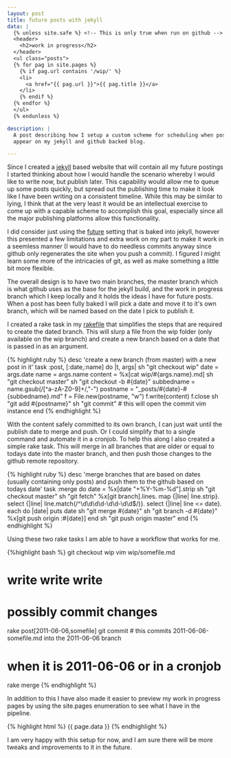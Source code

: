 ```yaml
---
layout: post
title: future posts with jekyll
data: |
  {% unless site.safe %} <!-- This is only true when run on github -->
  <header>
    <h2>work in progress</h2>
  </header>
  <ul class="posts">
  {% for pag in site.pages %}
    {% if pag.url contains '/wip/' %}
    <li>
      <a href="{{ pag.url }}">{{ pag.title }}</a>
    </li>
    {% endif %}
  {% endfor %}
  </ul>
  {% endunless %}

description: |
  A post describing how I setup a custom scheme for scheduling when posts will
  appear on my jekyll and github backed blog.

---
```


Since I created a [jekyll][] based website that will contain all my future
postings I started thinking about how I would handle the scenario whereby I
would like to write now, but publish later. This capability would allow me to
queue up some posts quickly, but spread out the publishing time to make it look
like I have been writing on a consistent timeline. While this may be similar to
lying, I think that at the very least it would be an intellectual exercise to
come up with a capable scheme to accomplish this goal, especially since all the
major publishing platforms allow this functionality.

[jekyll]: https://github.com/mojombo/jekyll/

I did consider just using the [future][] setting that is baked into jekyll,
however this presented a few limitations and extra work on my part to make it
work in a seemless manner (I would have to do needless commits anyway since
github only regenerates the site when you push a commit). I figured I might
learn some more of the intricacies of git, as well as make something a little
bit more flexible.

[future]: https://github.com/mojombo/jekyll/wiki/Configuration

The overall design is to have two main branches, the master branch which is what
github uses as the base for the jekyll build, and the work in progress branch
which I keep locally and it holds the ideas I have for future posts. When a post
has been fully baked I will pick a date and move it to it's own branch, which
will be named based on the date I pick to publish it.

I created a rake task in my [rakefile][] that simplifies the steps that are
required to create the dated branch. This will slurp a file from the wip folder
(only available on the wip branch) and create a new branch based on a date that
is passed in as an argument.

[rakefile]: https://github.com/barkmadley/barkmadley.github.com/blob/master/Rakefile

{% highlight ruby %}
desc 'create a new branch (from master) with a new post in it'
task :post, [:date,:name] do |t, args|
  sh "git checkout wip"
  date = args.date
  name = args.name
  content = %x[cat wip/#{args.name}.md]
  sh "git checkout master"
  sh "git checkout -b #{date}"
  subbedname = name.gsub(/[^a-zA-Z0-9]+/,"-")
  postname = "_posts/#{date}-#{subbedname}.md"
  f = File.new(postname, "w")
  f.write(content)
  f.close
  sh "git add #{postname}"
  sh "git commit" # this will open the commit vim instance
end
{% endhighlight %}

With the content safely committed to its own branch, I can just wait until the
publish date to merge and push. Or I could simplify that to a single command and
automate it in a cronjob. To help this along I also created a simple rake task.
This will merge in all branches that are older or equal to todays date into the
master branch, and then push those changes to the github remote repository.

{% highlight ruby %}
desc 'merge branches that are based on dates (usually containing only posts) and push them to the github based on todays date'
task :merge do
  date = %x[date "+%Y-%m-%d"].strip
  sh "git checkout master"
  sh "git fetch"
  %x[git branch].lines.
    map    {|line| line.strip}.
    select {|line| line.match(/^\d\d\d\d-\d\d-\d\d$/)}.
    select {|line| line <= date}.
    each do |date|
    puts date
    sh "git merge #{date}"
    sh "git branch -d #{date}"
    %x[git push origin :#{date}]
  end
  sh "git push origin master"
end
{% endhighlight %}

Using these two rake tasks I am able to have a workflow that works for me.

{%highlight bash %}
git checkout wip
vim wip/somefile.md
# write write write
# possibly commit changes
rake post[2011-06-06,somefile]
git commit # this commits 2011-06-06-somefile.md into the 2011-06-06 branch
# when it is 2011-06-06 or in a cronjob
rake merge
{% endhighlight %}

In addition to this I have also made it easier to preview my work in progress
pages by using the site.pages enumeration to see what I have in the pipeline.

{% highlight html %}
{{ page.data }}
{% endhighlight %}

I am very happy with this setup for now, and I am sure there will be more tweaks
and improvements to it in the future.

